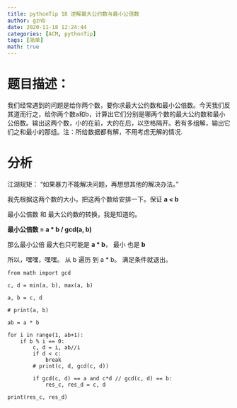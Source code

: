 ```yaml
---
title: pythonTip 18 逆解最大公约数与最小公倍数
author: gznb
date: 2020-11-18 12:24:44
categories: [ACM, pythonTip]
tags: [简单]
math: true
---
```


# 题目描述：
我们经常遇到的问题是给你两个数，要你求最大公约数和最小公倍数。今天我们反其道而行之，给你两个数a和b，计算出它们分别是哪两个数的最大公约数和最小公倍数。输出这两个数，小的在前，大的在后，以空格隔开。若有多组解，输出它们之和最小的那组。注：所给数据都有解，不用考虑无解的情况.

# 分析

江湖规矩： “如果暴力不能解决问题，再想想其他的解决办法。”

我先根据这两个数的大小，把这两个数给安排一下。保证 **a < b**

最小公倍数 和 最大公约数的转换，我是知道的。

**最小公倍数 =  a * b / gcd(a, b)**

那么最小公倍 最大也只可能是 **a * b**， 最小 也是 **b**

所以，嘿嘿，嘿嘿。 从 b 遍历 到 a * b。
满足条件就退出。

```python3
from math import gcd

c, d = min(a, b), max(a, b)

a, b = c, d

# print(a, b)

ab = a * b

for i in range(1, ab+1):
    if b % i == 0:
        c, d = i, ab//i
        if d < c:
            break
        # print(c, d, gcd(c, d))

        if gcd(c, d) == a and c*d // gcd(c, d) == b:
            res_c, res_d = c, d

print(res_c, res_d)
```
